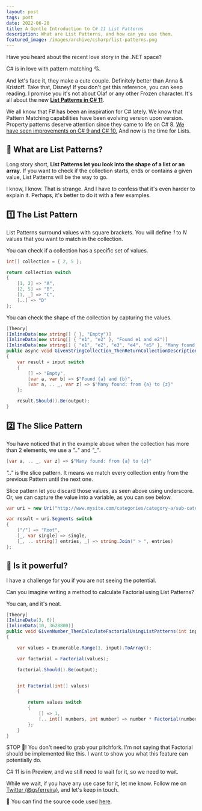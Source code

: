 ```yaml
---
layout: post
tags: post
date: 2022-06-20
title: A Gentle Introduction to C# 11 List Patterns
description: What are List Patterns, and how can you use them.
featured_image: /images/archive/csharp/list-patterns.png
---
```


Have you heard about the recent love story in the .NET space?

C# is in love with pattern matching 💘.

And let's face it, they make a cute couple. Definitely better than Anna & Kristoff. Take that, Disney! If you don't get this reference, you can keep reading. I promise you it's not about Olaf or any other Frozen character. It's all about the new [**List Patterns in C# 11**](https://devblogs.microsoft.com/dotnet/early-peek-at-csharp-11-features/#c-11-preview-list-patterns).

We all know that F# has been an inspiration for C# lately. We know that Pattern Matching capabilities have been evolving version upon version. Property patterns deserve attention since they came to life on C# 8. [We have seen improvements on C# 9 and C# 10.](https://guiferreira.me/archive/2021/expressive-c-code-with-property-patterns/) And now is the time for Lists.

## 🤔 What are List Patterns?

Long story short, **List Patterns let you look into the shape of a list or an array**. If you want to check if the collection starts, ends or contains a given value, List Patterns will be the way to go.

I know, I know. That is strange. And I have to confess that it's even harder to explain it. Perhaps, it's better to do it with a few examples.

## 1️⃣ The List Pattern

List Patterns surround values with square brackets. You will define _1_ to _N_ values that you want to match in the collection.

You can check if a collection has a specific set of values.

```csharp
int[] collection = { 2, 5 };

return collection switch
{
    [1, 2] => "A",
    [2, 5] => "B",
    [1, _] => "C",
    [..] => "D"
};

```

You can check the shape of the collection by capturing the values.

```csharp
[Theory]
[InlineData(new string[] { }, "Empty")]
[InlineData(new string[] { "e1", "e2" }, "Found e1 and e2")]
[InlineData(new string[] { "e1", "e2", "e3", "e4", "e5" }, "Many found: from e1 to e5")]
public async void GivenStringCollection_ThenReturnCollectionDescription(string[] input, string output)
{
    var result = input switch
    {
        [] => "Empty",
        [var a, var b] => $"Found {a} and {b}",
        [var a, .. _, var z] => $"Many found: from {a} to {z}"
    };

    result.Should().Be(output);
}
```

## 2️⃣ The Slice Pattern

You have noticed that in the example above when the collection has more than 2 elements, we use a _".."_ and _"\_"_.

```csharp
[var a, .. _, var z] => $"Many found: from {a} to {z}"
```

_".."_ is the slice pattern. It means we match every collection entry from the previous Pattern until the next one.

Slice pattern let you discard those values, as seen above using underscore. Or, we can capture the value into a variable, as you can see below.

```csharp
var uri = new Uri("http://www.mysite.com/categories/category-a/sub-categories/sub-category-a.html");

var result = uri.Segments switch
{
    ["/"] => "Root",
    [_, var single] => single,
    [_, .. string[] entries, _] => string.Join(" > ", entries)
};
```

## 💪 Is it powerful?

I have a challenge for you if you are not seeing the potential.

Can you imagine writing a method to calculate Factorial using List Patterns?

You can, and it's neat.

```csharp
[Theory]
[InlineData(3, 6)]
[InlineData(10, 3628800)]
public void GivenNumber_ThenCalculateFactorialUsingListPatterns(int input, int output)
{

    var values = Enumerable.Range(1, input).ToArray();

    var factorial = Factorial(values);

    factorial.Should().Be(output);


    int Factorial(int[] values)
    {

        return values switch
        {
            [] => 1,
            [.. int[] numbers, int number] => number * Factorial(numbers)
        };
    }
}
```

STOP 🛑! You don't need to grab your pitchfork. I'm not saying that Factorial should be implemented like this. I want to show you what this feature can potentially do.

C# 11 is in Preview, and we still need to wait for it, so we need to wait.

While we wait, if you have any use case for it, let me know. Follow me on [Twitter (@gsferreira)](https://twitter.com/gsferreira), and let's keep in touch.

🔗 You can find the source code used [here](https://github.com/gsferreira/dotnet-playground/tree/main/csharp/11/ListPatterns).
